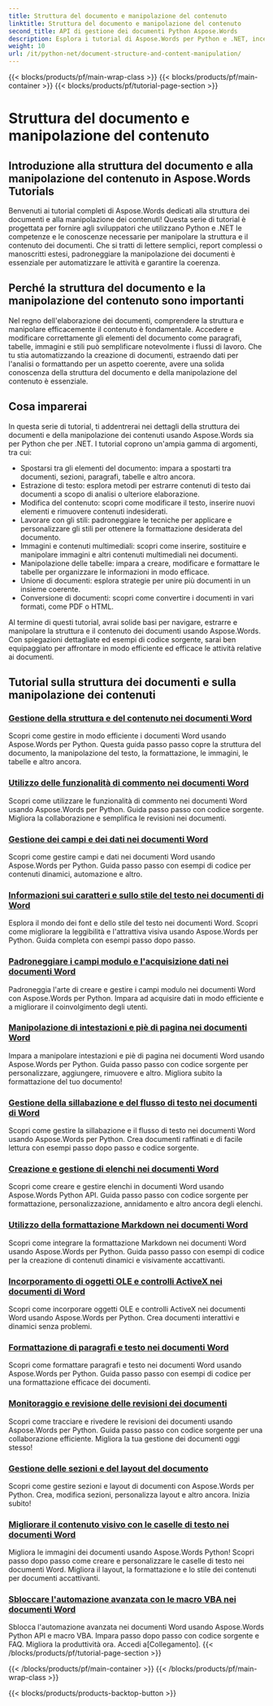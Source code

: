 ```yaml
---
title: Struttura del documento e manipolazione del contenuto
linktitle: Struttura del documento e manipolazione del contenuto
second_title: API di gestione dei documenti Python Aspose.Words
description: Esplora i tutorial di Aspose.Words per Python e .NET, incentrati sulla struttura del documento e sulla manipolazione del contenuto. Scopri come navigare, estrarre e modificare in modo efficiente gli elementi del documento. Sono forniti esempi di codice sorgente.
weight: 10
url: /it/python-net/document-structure-and-content-manipulation/
---
```


{{< blocks/products/pf/main-wrap-class >}}
{{< blocks/products/pf/main-container >}}
{{< blocks/products/pf/tutorial-page-section >}}

# Struttura del documento e manipolazione del contenuto


## Introduzione alla struttura del documento e alla manipolazione del contenuto in Aspose.Words Tutorials

Benvenuti ai tutorial completi di Aspose.Words dedicati alla struttura dei documenti e alla manipolazione dei contenuti! Questa serie di tutorial è progettata per fornire agli sviluppatori che utilizzano Python e .NET le competenze e le conoscenze necessarie per manipolare la struttura e il contenuto dei documenti. Che si tratti di lettere semplici, report complessi o manoscritti estesi, padroneggiare la manipolazione dei documenti è essenziale per automatizzare le attività e garantire la coerenza.

## Perché la struttura del documento e la manipolazione del contenuto sono importanti

Nel regno dell'elaborazione dei documenti, comprendere la struttura e manipolare efficacemente il contenuto è fondamentale. Accedere e modificare correttamente gli elementi del documento come paragrafi, tabelle, immagini e stili può semplificare notevolmente i flussi di lavoro. Che tu stia automatizzando la creazione di documenti, estraendo dati per l'analisi o formattando per un aspetto coerente, avere una solida conoscenza della struttura del documento e della manipolazione del contenuto è essenziale.

## Cosa imparerai

In questa serie di tutorial, ti addentrerai nei dettagli della struttura dei documenti e della manipolazione dei contenuti usando Aspose.Words sia per Python che per .NET. I tutorial coprono un'ampia gamma di argomenti, tra cui:

- Spostarsi tra gli elementi del documento: impara a spostarti tra documenti, sezioni, paragrafi, tabelle e altro ancora.
- Estrazione di testo: esplora metodi per estrarre contenuti di testo dai documenti a scopo di analisi o ulteriore elaborazione.
- Modifica del contenuto: scopri come modificare il testo, inserire nuovi elementi e rimuovere contenuti indesiderati.
- Lavorare con gli stili: padroneggiare le tecniche per applicare e personalizzare gli stili per ottenere la formattazione desiderata del documento.
- Immagini e contenuti multimediali: scopri come inserire, sostituire e manipolare immagini e altri contenuti multimediali nei documenti.
- Manipolazione delle tabelle: impara a creare, modificare e formattare le tabelle per organizzare le informazioni in modo efficace.
- Unione di documenti: esplora strategie per unire più documenti in un insieme coerente.
- Conversione di documenti: scopri come convertire i documenti in vari formati, come PDF o HTML.

Al termine di questi tutorial, avrai solide basi per navigare, estrarre e manipolare la struttura e il contenuto dei documenti usando Aspose.Words. Con spiegazioni dettagliate ed esempi di codice sorgente, sarai ben equipaggiato per affrontare in modo efficiente ed efficace le attività relative ai documenti.

## Tutorial sulla struttura dei documenti e sulla manipolazione dei contenuti
### [Gestione della struttura e del contenuto nei documenti Word](./document-structure-content/)
Scopri come gestire in modo efficiente i documenti Word usando Aspose.Words per Python. Questa guida passo passo copre la struttura del documento, la manipolazione del testo, la formattazione, le immagini, le tabelle e altro ancora. 
### [Utilizzo delle funzionalità di commento nei documenti Word](./document-comments/)
Scopri come utilizzare le funzionalità di commento nei documenti Word usando Aspose.Words per Python. Guida passo passo con codice sorgente. Migliora la collaborazione e semplifica le revisioni nei documenti.
### [Gestione dei campi e dei dati nei documenti Word](./document-fields/)
Scopri come gestire campi e dati nei documenti Word usando Aspose.Words per Python. Guida passo passo con esempi di codice per contenuti dinamici, automazione e altro. 
### [Informazioni sui caratteri e sullo stile del testo nei documenti di Word](./document-fonts/)
Esplora il mondo dei font e dello stile del testo nei documenti Word. Scopri come migliorare la leggibilità e l'attrattiva visiva usando Aspose.Words per Python. Guida completa con esempi passo dopo passo.
### [Padroneggiare i campi modulo e l'acquisizione dati nei documenti Word](./document-form-fields/)
Padroneggia l'arte di creare e gestire i campi modulo nei documenti Word con Aspose.Words per Python. Impara ad acquisire dati in modo efficiente e a migliorare il coinvolgimento degli utenti. 
### [Manipolazione di intestazioni e piè di pagina nei documenti Word](./document-headers-footers/)
Impara a manipolare intestazioni e piè di pagina nei documenti Word usando Aspose.Words per Python. Guida passo passo con codice sorgente per personalizzare, aggiungere, rimuovere e altro. Migliora subito la formattazione del tuo documento!
### [Gestione della sillabazione e del flusso di testo nei documenti di Word](./document-hyphenation/)
Scopri come gestire la sillabazione e il flusso di testo nei documenti Word usando Aspose.Words per Python. Crea documenti raffinati e di facile lettura con esempi passo dopo passo e codice sorgente. 
### [Creazione e gestione di elenchi nei documenti Word](./document-lists/)
Scopri come creare e gestire elenchi in documenti Word usando Aspose.Words Python API. Guida passo passo con codice sorgente per formattazione, personalizzazione, annidamento e altro ancora degli elenchi. 
### [Utilizzo della formattazione Markdown nei documenti Word](./document-markdown/)
Scopri come integrare la formattazione Markdown nei documenti Word usando Aspose.Words per Python. Guida passo passo con esempi di codice per la creazione di contenuti dinamici e visivamente accattivanti. 
### [Incorporamento di oggetti OLE e controlli ActiveX nei documenti di Word](./document-ole-objects-active-x/)
 Scopri come incorporare oggetti OLE e controlli ActiveX nei documenti Word usando Aspose.Words per Python. Crea documenti interattivi e dinamici senza problemi.
### [Formattazione di paragrafi e testo nei documenti Word](./document-paragraphs/)
Scopri come formattare paragrafi e testo nei documenti Word usando Aspose.Words per Python. Guida passo passo con esempi di codice per una formattazione efficace dei documenti. 
### [Monitoraggio e revisione delle revisioni dei documenti](./document-revisions/)
Scopri come tracciare e rivedere le revisioni dei documenti usando Aspose.Words per Python. Guida passo passo con codice sorgente per una collaborazione efficiente. Migliora la tua gestione dei documenti oggi stesso!
### [Gestione delle sezioni e del layout del documento](./document-sections/)
Scopri come gestire sezioni e layout di documenti con Aspose.Words per Python. Crea, modifica sezioni, personalizza layout e altro ancora. Inizia subito! 
### [Migliorare il contenuto visivo con le caselle di testo nei documenti Word](./document-textboxes/)
Migliora le immagini dei documenti usando Aspose.Words Python! Scopri passo dopo passo come creare e personalizzare le caselle di testo nei documenti Word. Migliora il layout, la formattazione e lo stile dei contenuti per documenti accattivanti.
### [Sbloccare l'automazione avanzata con le macro VBA nei documenti Word](./document-vba-macros/)
 Sblocca l'automazione avanzata nei documenti Word usando Aspose.Words Python API e macro VBA. Impara passo dopo passo con codice sorgente e FAQ. Migliora la produttività ora. Accedi a[Collegamento].
{{< /blocks/products/pf/tutorial-page-section >}}

{{< /blocks/products/pf/main-container >}}
{{< /blocks/products/pf/main-wrap-class >}}

{{< blocks/products/products-backtop-button >}}
